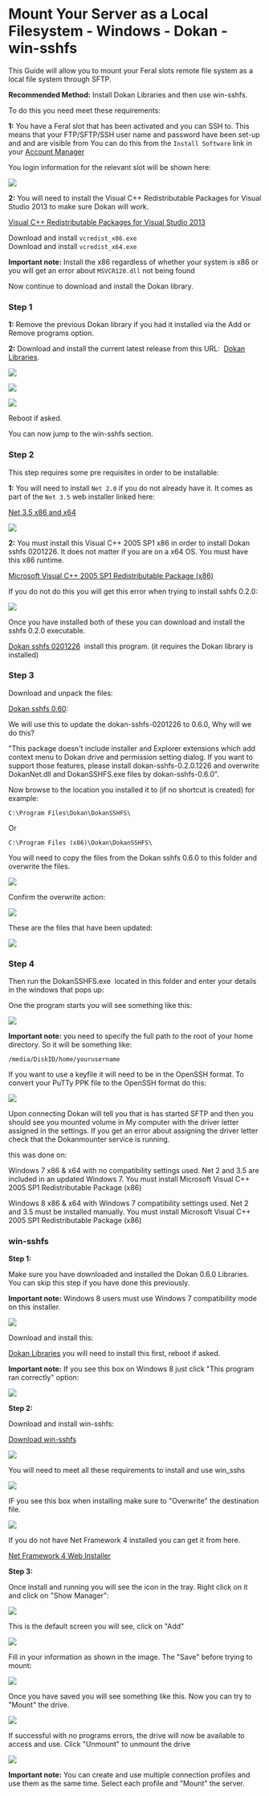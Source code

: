 Mount Your Server as a Local Filesystem - Windows - Dokan - win-sshfs
=====================================================================

This Guide will allow you to mount your Feral slots remote file system as a local file system through SFTP.  
  
**Recommended Method:** Install Dokan Libraries and then use win-sshfs.  
  
To do this you need meet these requirements:  
  
**1:** You have a Feral slot that has been activated and you can SSH to. This means that your FTP/SFTP/SSH user name and password have been set-up and and are visible from You can do this from the `Install Software` link in your [Account Manager](https://www.feralhosting.com/manager/)  
  
You login information for the relevant slot will be shown here:  
  
![](https://raw.github.com/feralhosting/feralfilehosting/master/Feral%20Wiki/0%20Generic/slot_detail_ssh.png)  
  
**2:** You will need to install the Visual C++ Redistributable Packages for Visual Studio 2013 to make sure Dokan will work.  
  
[Visual C++ Redistributable Packages for Visual Studio 2013](http://www.microsoft.com/en-us/download/details.aspx?id=40784)  
  
Download and install `vcredist_x86.exe`  
Download and install `vcredist_x64.exe`  
  
**Important note:** Install the x86 regardless of whether your system is x86 or you will get an error about `MSVCR120.dll` not being found  
  
Now continue to download and install the Dokan library.  
  

### Step 1

  
**1:** Remove the previous Dokan library if you had it installed via the Add or Remove programs option.  
  
**2:** Download and install the current latest release from this URL:  [Dokan Libraries](https://github.com/dokan-dev/dokany/releases).  
  
![](https://raw.github.com/feralhosting/feralfilehosting/master/Feral%20Wiki/SSH/Mount%20Your%20Server%20as%20a%20Local%20Filesystem%20-%20Windows%20-%20Dokan%20-%20win-sshfs/Dokan/dokan-1.png)  
  
![](https://raw.github.com/feralhosting/feralfilehosting/master/Feral%20Wiki/SSH/Mount%20Your%20Server%20as%20a%20Local%20Filesystem%20-%20Windows%20-%20Dokan%20-%20win-sshfs/Dokan/dokan-2.png)  
  
![](https://raw.github.com/feralhosting/feralfilehosting/master/Feral%20Wiki/SSH/Mount%20Your%20Server%20as%20a%20Local%20Filesystem%20-%20Windows%20-%20Dokan%20-%20win-sshfs/Dokan/dokan-3.png)  
  
Reboot if asked.  
  
You can now jump to the win-sshfs section.  
  

### Step 2

  
This step requires some pre requisites in order to be installable:  
  
**1:** You will need to install `Net 2.0` if you do not already have it. It comes as part of the `Net 3.5` web installer linked here:  
  
[Net 3.5 x86 and x64](http://www.microsoft.com/en-us/download/details.aspx?id=21)  
  
![](https://raw.github.com/feralhosting/feralfilehosting/master/Feral%20Wiki/SSH/Mount%20Your%20Server%20as%20a%20Local%20Filesystem%20-%20Windows%20-%20Dokan%20-%20win-sshfs/Dokan/sshfs.0.2.0%201.png)  
  
**2:** You must install this Visual C++ 2005 SP1 x86 in order to install Dokan sshfs 0201226. It does not matter if you are on a x64 OS. You must have this x86 runtime.  
  
[Microsoft Visual C++ 2005 SP1 Redistributable Package (x86)](http://www.microsoft.com/en-gb/download/details.aspx?id=5638)  
  
If you do not do this you will get this error when trying to install sshfs 0.2.0:  
  
![](https://raw.github.com/feralhosting/feralfilehosting/master/Feral%20Wiki/SSH/Mount%20Your%20Server%20as%20a%20Local%20Filesystem%20-%20Windows%20-%20Dokan%20-%20win-sshfs/Dokan/sshfs.0.2.0%20error.png)  
  
Once you have installed both of these you can download and install the sshfs 0.2.0 executable.  
  
[Dokan sshfs 0201226](http://ftp.psu.ac.th/pub/dokan/dokan-sshfs-0201226.zip)  install this program. (it requires the Dokan library is installed)  
  

### Step 3

  
Download and unpack the files:  
  
[Dokan sshfs 0.60](http://ftp.psu.ac.th/pub/dokan/dokan-sshfs-0.6.0.zip):   
  
We will use this to update the dokan-sshfs-0201226 to 0.6.0, Why will we do this?  
  
"This package doesn't include installer and Explorer extensions which add context menu to Dokan drive and permission setting dialog. If you want to support those features, please install dokan-sshfs-0.2.0.1226 and overwrite DokanNet.dll and DokanSSHFS.exe files by dokan-sshfs-0.6.0".  
  
Now browse to the location you installed it to (if no shortcut is created) for example:  
  

    C:\Program Files\Dokan\DokanSSHFS\

  
Or  
  

    C:\Program Files (x86)\Dokan\DokanSSHFS\

  
You will need to copy the files from the Dokan sshfs 0.6.0 to this folder and overwrite the files.  
  
![](https://raw.github.com/feralhosting/feralfilehosting/master/Feral%20Wiki/SSH/Mount%20Your%20Server%20as%20a%20Local%20Filesystem%20-%20Windows%20-%20Dokan%20-%20win-sshfs/Dokan/update.0.2.0%201.png)  
  
Confirm the overwrite action:  
  
![](https://raw.github.com/feralhosting/feralfilehosting/master/Feral%20Wiki/SSH/Mount%20Your%20Server%20as%20a%20Local%20Filesystem%20-%20Windows%20-%20Dokan%20-%20win-sshfs/Dokan/update.0.2.0%202.png)  
  
These are the files that have been updated:  
  
![](https://raw.github.com/feralhosting/feralfilehosting/master/Feral%20Wiki/SSH/Mount%20Your%20Server%20as%20a%20Local%20Filesystem%20-%20Windows%20-%20Dokan%20-%20win-sshfs/Dokan/update.0.2.0%203.png)  
  

### Step 4

  
Then run the DokanSSHFS.exe  located in this folder and enter your details in the windows that pops up:  
  
One the program starts you will see something like this:  
  
![](https://raw.github.com/feralhosting/feralfilehosting/master/Feral%20Wiki/SSH/Mount%20Your%20Server%20as%20a%20Local%20Filesystem%20-%20Windows%20-%20Dokan%20-%20win-sshfs/Dokan/mount.png)  
  
**Important note:** you need to specify the full path to the root of your home directory. So it will be something like:  
  

    /media/DiskID/home/yourusername

  
If you want to use a keyfile it will need to be in the OpenSSH format. To convert your PuTTy PPK file to the OpenSSH format do this:  
  
![](https://raw.github.com/feralhosting/feralfilehosting/master/Feral%20Wiki/SSH/Mount%20Your%20Server%20as%20a%20Local%20Filesystem%20-%20Windows%20-%20Dokan%20-%20win-sshfs/Dokan/puttygen.png)  
  
Upon connecting Dokan will tell you that is has started SFTP and then you should see you mounted volume in My computer with the driver letter assigned in the settings. If you get an error about assigning the driver letter check that the Dokanmounter service is running.  
  
this was done on:  
  
Windows 7 x86 & x64 with no compatibility settings used. Net 2 and 3.5 are included in an updated Windows 7. You must install Microsoft Visual C++ 2005 SP1 Redistributable Package (x86)  
  
Windows 8 x86 & x64 with Windows 7 compatibility settings used. Net 2 and 3.5 must be installed manually. You must install Microsoft Visual C++ 2005 SP1 Redistributable Package (x86)  
  
  

### win-sshfs

  
**Step 1:**  
  
Make sure you have downloaded and installed the Dokan 0.6.0 Libraries. You can skip this step if you have done this previously.  
  
**Important note:** Windows 8 users must use Windows 7 compatibility mode on this installer.  
  
![](https://raw.github.com/feralhosting/feralfilehosting/master/Feral%20Wiki/SSH/Mount%20Your%20Server%20as%20a%20Local%20Filesystem%20-%20Windows%20-%20Dokan%20-%20win-sshfs/Dokan/compat%201.png)  
  
Download and install this:  
  
[Dokan Libraries](http://ftp.psu.ac.th/pub/dokan/DokanInstall_0.6.0.exe) you will need to install this first, reboot if asked.  
  
**Important note:** If you see this box on Windows 8 just click "This program ran correctly" option:  
  
![](https://raw.github.com/feralhosting/feralfilehosting/master/Feral%20Wiki/SSH/Mount%20Your%20Server%20as%20a%20Local%20Filesystem%20-%20Windows%20-%20Dokan%20-%20win-sshfs/Dokan/compat%202.png)  
  
**Step 2:**  
  
Download and install win-sshfs:  
  
[Download win-sshfs](http://code.google.com/p/win-sshfs/downloads/list)  
  
![](https://raw.github.com/feralhosting/feralfilehosting/master/Feral%20Wiki/SSH/Mount%20Your%20Server%20as%20a%20Local%20Filesystem%20-%20Windows%20-%20Dokan%20-%20win-sshfs/win-sshfs/1.png)  
  
You will need to meet all these requirements to install and use win\_sshs  
  
![](https://raw.github.com/feralhosting/feralfilehosting/master/Feral%20Wiki/SSH/Mount%20Your%20Server%20as%20a%20Local%20Filesystem%20-%20Windows%20-%20Dokan%20-%20win-sshfs/win-sshfs/2.png)  
  
IF you see this box when installing make sure to "Overwrite" the destination file.  
  
![](https://raw.github.com/feralhosting/feralfilehosting/master/Feral%20Wiki/SSH/Mount%20Your%20Server%20as%20a%20Local%20Filesystem%20-%20Windows%20-%20Dokan%20-%20win-sshfs/win-sshfs/overwrite.png)  
  
If you do not have Net Framework 4 installed you can get it from here.  
  
[Net Framework 4 Web Installer](http://www.microsoft.com/en-gb/download/details.aspx?id=17851)  
  
**Step 3:**  
  
Once install and running you will see the icon in the tray. Right click on it and click on "Show Manager":  
  
![](https://raw.github.com/feralhosting/feralfilehosting/master/Feral%20Wiki/SSH/Mount%20Your%20Server%20as%20a%20Local%20Filesystem%20-%20Windows%20-%20Dokan%20-%20win-sshfs/win-sshfs/2.5.png)  
  
This is the default screen you will see, click on "Add"  
  
![](https://raw.github.com/feralhosting/feralfilehosting/master/Feral%20Wiki/SSH/Mount%20Your%20Server%20as%20a%20Local%20Filesystem%20-%20Windows%20-%20Dokan%20-%20win-sshfs/win-sshfs/3.png)  
  
Fill in your information as shown in the image. The "Save" before trying to mount:  
  
![](https://raw.github.com/feralhosting/feralfilehosting/master/Feral%20Wiki/SSH/Mount%20Your%20Server%20as%20a%20Local%20Filesystem%20-%20Windows%20-%20Dokan%20-%20win-sshfs/win-sshfs/4.png)  
  
Once you have saved you will see something like this. Now you can try to "Mount" the drive.  
  
![](https://raw.github.com/feralhosting/feralfilehosting/master/Feral%20Wiki/SSH/Mount%20Your%20Server%20as%20a%20Local%20Filesystem%20-%20Windows%20-%20Dokan%20-%20win-sshfs/win-sshfs/5.png)  
  
If successful with no programs errors, the drive will now be available to access and use. Click "Unmount" to unmount the drive  
  
![](https://raw.github.com/feralhosting/feralfilehosting/master/Feral%20Wiki/SSH/Mount%20Your%20Server%20as%20a%20Local%20Filesystem%20-%20Windows%20-%20Dokan%20-%20win-sshfs/win-sshfs/6.png)  
  
**Important note:** You can create and use multiple connection profiles and use them as the same time. Select each profile and "Mount" the server.  
  

